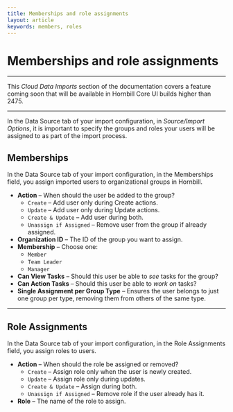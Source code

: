 ```yaml
---
title: Memberships and role assignments
layout: article
keywords: members, roles
---
```


# Memberships and role assignments

_____
This *Cloud Data Imports* section of the documentation covers a feature coming soon that will be available in Hornbill Core UI builds higher than 2475.
_____

In the Data Source tab of your import configuration, in *Source/Import Options*, it is important to specify the groups and roles your users will be assigned to as part of the import process.

## Memberships

In the Data Source tab of your import configuration, in the Memberships field, you assign imported users to organizational groups in Hornbill.

- **Action** – When should the user be added to the group?
  - `Create` – Add user only during Create actions.
  - `Update` – Add user only during Update actions.
  - `Create & Update` – Add user during both.
  - `Unassign if Assigned` – Remove user from the group if already assigned.
- **Organization ID** – The ID of the group you want to assign.
- **Membership** – Choose one:
  - `Member`
  - `Team Leader`
  - `Manager`
- **Can View Tasks** – Should this user be able to *see* tasks for the group?
- **Can Action Tasks** – Should this user be able to *work on* tasks?
- **Single Assignment per Group Type** – Ensures the user belongs to just one group per type, removing them from others of the same type.

---

## Role Assignments

In the Data Source tab of your import configuration, in the Role Assignments field, you assign roles to users.

- **Action** – When should the role be assigned or removed?
  - `Create` – Assign role only when the user is newly created.
  - `Update` – Assign role only during updates.
  - `Create & Update` – Assign during both.
  - `Unassign if Assigned` – Remove role if the user already has it.
- **Role** – The name of the role to assign.